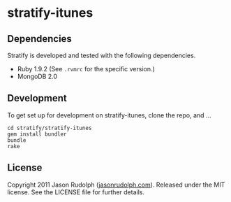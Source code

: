 # stratify-itunes

## Dependencies

Stratify is developed and tested with the following dependencies.

* Ruby 1.9.2 (See `.rvmrc` for the specific version.)
* MongoDB 2.0

## Development

To get set up for development on stratify-itunes, clone the repo, and ...

    cd stratify/stratify-itunes
    gem install bundler
    bundle
    rake

## License

Copyright 2011 Jason Rudolph ([jasonrudolph.com](http://jasonrudolph.com)). Released under the MIT license. See the LICENSE file for further details.
